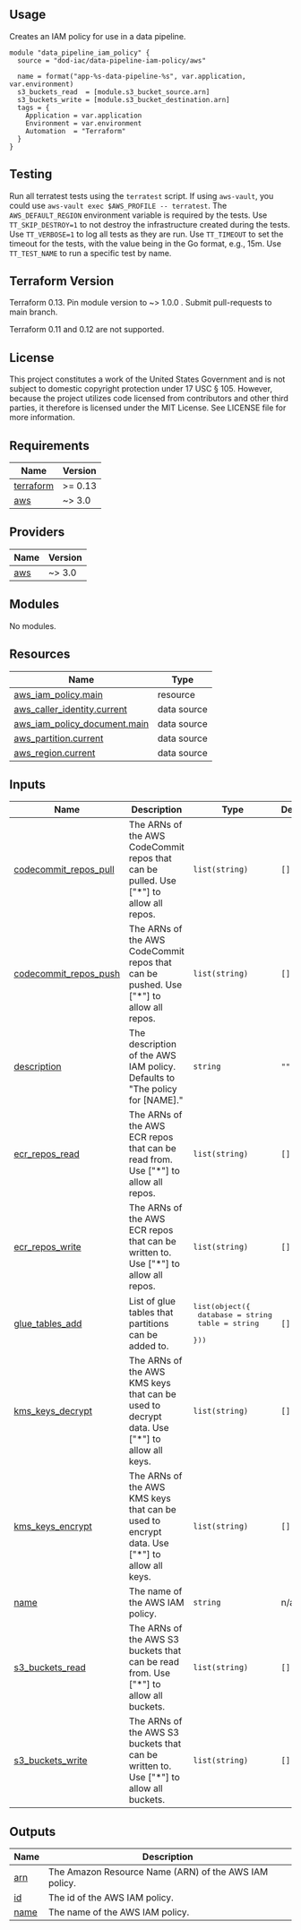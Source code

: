 <!-- BEGINNING OF PRE-COMMIT-TERRAFORM DOCS HOOK -->
## Usage

Creates an IAM policy for use in a data pipeline.

```hcl
module "data_pipeline_iam_policy" {
  source = "dod-iac/data-pipeline-iam-policy/aws"

  name = format("app-%s-data-pipeline-%s", var.application, var.environment)
  s3_buckets_read  = [module.s3_bucket_source.arn]
  s3_buckets_write = [module.s3_bucket_destination.arn]
  tags = {
    Application = var.application
    Environment = var.environment
    Automation  = "Terraform"
  }
}
```

## Testing

Run all terratest tests using the `terratest` script.  If using `aws-vault`, you could use `aws-vault exec $AWS_PROFILE -- terratest`.  The `AWS_DEFAULT_REGION` environment variable is required by the tests.  Use `TT_SKIP_DESTROY=1` to not destroy the infrastructure created during the tests.  Use `TT_VERBOSE=1` to log all tests as they are run.  Use `TT_TIMEOUT` to set the timeout for the tests, with the value being in the Go format, e.g., 15m.  Use `TT_TEST_NAME` to run a specific test by name.

## Terraform Version

Terraform 0.13. Pin module version to ~> 1.0.0 . Submit pull-requests to main branch.

Terraform 0.11 and 0.12 are not supported.

## License

This project constitutes a work of the United States Government and is not subject to domestic copyright protection under 17 USC § 105.  However, because the project utilizes code licensed from contributors and other third parties, it therefore is licensed under the MIT License.  See LICENSE file for more information.

## Requirements

| Name | Version |
|------|---------|
| <a name="requirement_terraform"></a> [terraform](#requirement\_terraform) | >= 0.13 |
| <a name="requirement_aws"></a> [aws](#requirement\_aws) | ~> 3.0 |

## Providers

| Name | Version |
|------|---------|
| <a name="provider_aws"></a> [aws](#provider\_aws) | ~> 3.0 |

## Modules

No modules.

## Resources

| Name | Type |
|------|------|
| [aws_iam_policy.main](https://registry.terraform.io/providers/hashicorp/aws/latest/docs/resources/iam_policy) | resource |
| [aws_caller_identity.current](https://registry.terraform.io/providers/hashicorp/aws/latest/docs/data-sources/caller_identity) | data source |
| [aws_iam_policy_document.main](https://registry.terraform.io/providers/hashicorp/aws/latest/docs/data-sources/iam_policy_document) | data source |
| [aws_partition.current](https://registry.terraform.io/providers/hashicorp/aws/latest/docs/data-sources/partition) | data source |
| [aws_region.current](https://registry.terraform.io/providers/hashicorp/aws/latest/docs/data-sources/region) | data source |

## Inputs

| Name | Description | Type | Default | Required |
|------|-------------|------|---------|:--------:|
| <a name="input_codecommit_repos_pull"></a> [codecommit\_repos\_pull](#input\_codecommit\_repos\_pull) | The ARNs of the AWS CodeCommit repos that can be pulled.  Use ["*"] to allow all repos. | `list(string)` | `[]` | no |
| <a name="input_codecommit_repos_push"></a> [codecommit\_repos\_push](#input\_codecommit\_repos\_push) | The ARNs of the AWS CodeCommit repos that can be pushed.  Use ["*"] to allow all repos. | `list(string)` | `[]` | no |
| <a name="input_description"></a> [description](#input\_description) | The description of the AWS IAM policy.  Defaults to "The policy for [NAME]." | `string` | `""` | no |
| <a name="input_ecr_repos_read"></a> [ecr\_repos\_read](#input\_ecr\_repos\_read) | The ARNs of the AWS ECR repos that can be read from.  Use ["*"] to allow all repos. | `list(string)` | `[]` | no |
| <a name="input_ecr_repos_write"></a> [ecr\_repos\_write](#input\_ecr\_repos\_write) | The ARNs of the AWS ECR repos that can be written to.  Use ["*"] to allow all repos. | `list(string)` | `[]` | no |
| <a name="input_glue_tables_add"></a> [glue\_tables\_add](#input\_glue\_tables\_add) | List of glue tables that partitions can be added to. | <pre>list(object({<br>    database = string<br>    table    = string<br>  }))</pre> | `[]` | no |
| <a name="input_kms_keys_decrypt"></a> [kms\_keys\_decrypt](#input\_kms\_keys\_decrypt) | The ARNs of the AWS KMS keys that can be used to decrypt data.  Use ["*"] to allow all keys. | `list(string)` | `[]` | no |
| <a name="input_kms_keys_encrypt"></a> [kms\_keys\_encrypt](#input\_kms\_keys\_encrypt) | The ARNs of the AWS KMS keys that can be used to encrypt data.  Use ["*"] to allow all keys. | `list(string)` | `[]` | no |
| <a name="input_name"></a> [name](#input\_name) | The name of the AWS IAM policy. | `string` | n/a | yes |
| <a name="input_s3_buckets_read"></a> [s3\_buckets\_read](#input\_s3\_buckets\_read) | The ARNs of the AWS S3 buckets that can be read from.  Use ["*"] to allow all buckets. | `list(string)` | `[]` | no |
| <a name="input_s3_buckets_write"></a> [s3\_buckets\_write](#input\_s3\_buckets\_write) | The ARNs of the AWS S3 buckets that can be written to.  Use ["*"] to allow all buckets. | `list(string)` | `[]` | no |

## Outputs

| Name | Description |
|------|-------------|
| <a name="output_arn"></a> [arn](#output\_arn) | The Amazon Resource Name (ARN) of the AWS IAM policy. |
| <a name="output_id"></a> [id](#output\_id) | The id of the AWS IAM policy. |
| <a name="output_name"></a> [name](#output\_name) | The name of the AWS IAM policy. |
<!-- END OF PRE-COMMIT-TERRAFORM DOCS HOOK -->
